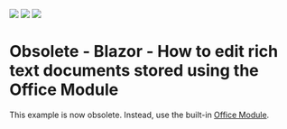 <!-- default badges list -->
![](https://img.shields.io/endpoint?url=https://codecentral.devexpress.com/api/v1/VersionRange/333134551/21.2.2%2B)
[![](https://img.shields.io/badge/Open_in_DevExpress_Support_Center-FF7200?style=flat-square&logo=DevExpress&logoColor=white)](https://supportcenter.devexpress.com/ticket/details/T968214)
[![](https://img.shields.io/badge/📖_How_to_use_DevExpress_Examples-e9f6fc?style=flat-square)](https://docs.devexpress.com/GeneralInformation/403183)
<!-- default badges end -->
# Obsolete - Blazor - How to edit rich text documents stored using the Office Module

This example is now obsolete. Instead, use the built-in [Office Module](https://docs.devexpress.com/eXpressAppFramework/400003/document-management/office-module/office-module-overview?v=21.2).